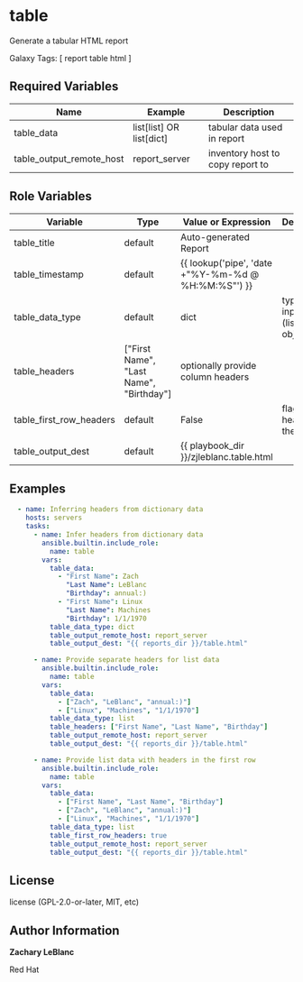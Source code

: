 table
=========

Generate a tabular HTML report

Galaxy Tags: \[ report table html \]

Required Variables
------------------

| Name | Example | Description |
| -------- | ------- | ------------------- |
| table_data | list[list] OR list[dict] | tabular data used in report |
| table_output_remote_host | report_server | inventory host to copy report to |


Role Variables
--------------

| Variable | Type | Value or Expression | Description |
| -------- | ------- | ------------------- | --------- |
| table_title | default | Auto-generated Report |  |
| table_timestamp | default | {{ lookup('pipe', 'date +"%Y-%m-%d @ %H:%M:%S"') }} |  |
| table_data_type | default | dict | type of input data (list or object) |
| table_headers | ["First Name", "Last Name", "Birthday"] | optionally provide column headers |
| table_first_row_headers | default | False | flag for headers in the first row |
| table_output_dest | default | {{ playbook_dir }}/zjleblanc.table.html |  |

Examples
--------

```yaml
  - name: Inferring headers from dictionary data
    hosts: servers
    tasks:
      - name: Infer headers from dictionary data
        ansible.builtin.include_role:
          name: table
        vars:
          table_data:
            - "First Name": Zach
              "Last Name": LeBlanc
              "Birthday": annual:)
            - "First Name": Linux
              "Last Name": Machines
              "Birthday": 1/1/1970
          table_data_type: dict
          table_output_remote_host: report_server
          table_output_dest: "{{ reports_dir }}/table.html"

      - name: Provide separate headers for list data
        ansible.builtin.include_role:
          name: table
        vars:
          table_data:
            - ["Zach", "LeBlanc", "annual:)"]
            - ["Linux", "Machines", "1/1/1970"]
          table_data_type: list
          table_headers: ["First Name", "Last Name", "Birthday"]
          table_output_remote_host: report_server
          table_output_dest: "{{ reports_dir }}/table.html"

      - name: Provide list data with headers in the first row
        ansible.builtin.include_role:
          name: table
        vars:
          table_data:
            - ["First Name", "Last Name", "Birthday"]
            - ["Zach", "LeBlanc", "annual:)"]
            - ["Linux", "Machines", "1/1/1970"]
          table_data_type: list
          table_first_row_headers: true
          table_output_remote_host: report_server
          table_output_dest: "{{ reports_dir }}/table.html"
```

License
-------

license (GPL-2.0-or-later, MIT, etc)

Author Information
-------
**Zachary LeBlanc**

Red Hat
